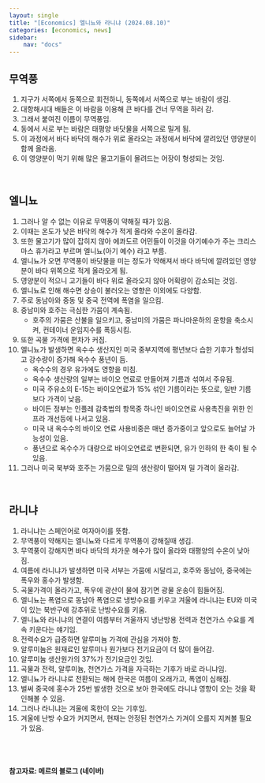 ```yaml
---
layout: single
title: "[Economics] 엘니뇨와 라니냐 (2024.08.10)"
categories: [economics, news]
sidebar:
    nav: "docs"
---
```


## 무역풍
1. 지구가 서쪽에서 동쪽으로 회전하니, 동쪽에서 서쪽으로 부는 바람이 생김.
1. 대항해시대 배들은 이 바람을 이용해 큰 바다를 건너 무역을 하러 감.
1. 그래서 붙여진 이름이 무역풍임.
1. 동에서 서로 부는 바람은 태평양 바닷물을 서쪽으로 밀게 됨.
1. 이 과정에서 바다 바닥의 해수가 위로 올라오는 과정에서 바닥에 깔려있던 영양분이 함께 올라옴.
1. 이 영양분이 먹기 위해 많은 물고기들이 몰려드는 어장이 형성되는 것임.

<br/>

## 엘니뇨
1. 그러나 알 수 없는 이유로 무역풍이 약해질 때가 있음.
1. 이때는 온도가 낮은 바닥의 해수가 적게 올라와 수온이 올라감.
1. 또한 물고기가 많이 잡히지 않아 에콰도르 어민들이 이것을 아기예수가 주는 크리스마스 휴가라고 부르며 엘니뇨(아기 예수) 라고 부름.
1. 엘니뇨가 오면 무역풍이 바닷물을 미는 정도가 약해져서 바다 바닥에 깔려있던 영양분이 바다 위쪽으로 적게 올라오게 됨.
1. 영양분이 적으니 고기들이 바다 위로 올라오지 않아 어획량이 감소되는 것임.
1. 엘니뇨로 인해 해수면 상승이 불러오는 영향은 이외에도 다양함.
1. 주로 동남아와 중동 및 중국 전역에 폭염을 일으킴.
1. 중남미와 호주는 극심한 가뭄이 계속됨.
    - 호주의 가뭄은 산불을 일으키고, 중남미의 가뭄은 파나마운하의 운항을 축소시켜, 컨테이너 운임지수를 폭등시킴.
1. 또한 곡물 가격에 편차가 커짐.
1. 엘니뇨가 발생하면 옥수수 생산지인 미국 중부지역에 평년보다 습한 기후가 형성되고 강수량이 증가해 옥수수 풍년이 듬.
    - 옥수수의 경우 유가에도 영향을 미침.
    - 옥수수 생산량의 일부는 바이오 연료로 만들어져 기름과 섞여서 주유됨.
    - 미국 주유소의 E-15는 바이오연료가 15% 섞인 기름이라는 뜻으로, 일반 기름보다 가격이 낮음.
    - 바이든 정부는 인플레 감축법의 항목중 하나인 바이오연료 사용촉진을 위한 인프라 개선등에 나서고 있음.
    - 미국 내 옥수수의 바이오 연료 사용비중은 매년 증가중이고 앞으로도 늘어날 가능성이 있음.
    - 풍년으로 옥수수가 대량으로 바이오연료로 변환되면, 유가 인하의 한 축이 될 수 있음.
1. 그러나 미국 북부와 호주는 가뭄으로 밀의 생산량이 떨어져 밀 가격이 올라감.

<br/>

## 라니냐
1. 라니냐는 스페인어로 여자아이를 뜻함.
1. 무역풍이 약해지는 엘니뇨와 다르게 무역풍이 강해질때 생김.
1. 무역풍이 강해지면 바다 바닥의 차가운 해수가 많이 올라와 태평양의 수온이 낮아짐.
1. 여름에 라니냐가 발생하면 미국 서부는 가뭄에 시달리고, 호주와 동남아, 중국에는 폭우와 홍수가 발생함.
1. 곡물가격이 올라가고, 폭우에 광산이 물에 잠기면 광물 운송이 힘들어짐.
1. 엘니뇨는 폭염으로 동남아 폭염으로 냉방수요를 키우고 겨울에 라니냐는 EU와 미국이 있는 북반구에 강추위로 난방수요를 키움.
1. 엘니뇨와 라니냐의 연결이 여름부터 겨울까지 냉난방용 전력과 천연가스 수요를 계속 키운다는 얘기임.
1. 전력수요가 급증하면 알루미늄 가격에 관심을 가져야 함.
1. 알루미늄은 원재료인 알루미나 원가보다 전기요금이 더 많이 들어감.
1. 알루미늄 생산원가의 37%가 전기요금인 것임.
1. 곡물과 전력, 알루미늄, 천연가스 가격을 자극하는 기후가 바로 라니냐임.
1. 엘니뇨가 라니냐로 전환되는 해에 한국은 여름이 오래가고, 폭염이 심해짐.
1. 벌써 중국에 홍수가 25번 발생한 것으로 보아 한국에도 라니냐 영향이 오는 것을 확인해볼 수 있음.
1. 그러나 라니냐는 겨울에 혹한이 오는 기후임.
1. 겨울에 난방 수요가 커지면서, 현재는 안정된 천연가스 가겨이 오를지 지켜볼 필요가 있음.


<br/>
<br/>

#### 참고자료: 메르의 블로그 (네이버) 
